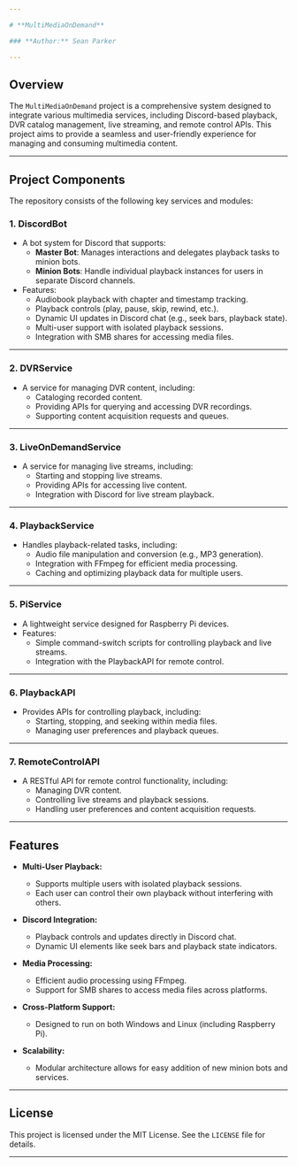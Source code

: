 ```yaml
---

# **MultiMediaOnDemand**

### **Author:** Sean Parker

---
```


## **Overview**
The `MultiMediaOnDemand` project is a comprehensive system designed to integrate various multimedia services, including Discord-based playback, DVR catalog management, live streaming, and remote control APIs. This project aims to provide a seamless and user-friendly experience for managing and consuming multimedia content.

---

## **Project Components**
The repository consists of the following key services and modules:

### **1. DiscordBot**
- A bot system for Discord that supports:
  - **Master Bot**: Manages interactions and delegates playback tasks to minion bots.
  - **Minion Bots**: Handle individual playback instances for users in separate Discord channels.
- Features:
  - Audiobook playback with chapter and timestamp tracking.
  - Playback controls (play, pause, skip, rewind, etc.).
  - Dynamic UI updates in Discord chat (e.g., seek bars, playback state).
  - Multi-user support with isolated playback sessions.
  - Integration with SMB shares for accessing media files.

---

### **2. DVRService**
- A service for managing DVR content, including:
  - Cataloging recorded content.
  - Providing APIs for querying and accessing DVR recordings.
  - Supporting content acquisition requests and queues.

---

### **3. LiveOnDemandService**
- A service for managing live streams, including:
  - Starting and stopping live streams.
  - Providing APIs for accessing live content.
  - Integration with Discord for live stream playback.

---

### **4. PlaybackService**
- Handles playback-related tasks, including:
  - Audio file manipulation and conversion (e.g., MP3 generation).
  - Integration with FFmpeg for efficient media processing.
  - Caching and optimizing playback data for multiple users.

---

### **5. PiService**
- A lightweight service designed for Raspberry Pi devices.
- Features:
  - Simple command-switch scripts for controlling playback and live streams.
  - Integration with the PlaybackAPI for remote control.

---

### **6. PlaybackAPI**
- Provides APIs for controlling playback, including:
  - Starting, stopping, and seeking within media files.
  - Managing user preferences and playback queues.

---

### **7. RemoteControlAPI**
- A RESTful API for remote control functionality, including:
  - Managing DVR content.
  - Controlling live streams and playback sessions.
  - Handling user preferences and content acquisition requests.

---

## **Features**
- **Multi-User Playback:**
  - Supports multiple users with isolated playback sessions.
  - Each user can control their own playback without interfering with others.

- **Discord Integration:**
  - Playback controls and updates directly in Discord chat.
  - Dynamic UI elements like seek bars and playback state indicators.

- **Media Processing:**
  - Efficient audio processing using FFmpeg.
  - Support for SMB shares to access media files across platforms.

- **Cross-Platform Support:**
  - Designed to run on both Windows and Linux (including Raspberry Pi).

- **Scalability:**
  - Modular architecture allows for easy addition of new minion bots and services.


---

## **License**
This project is licensed under the MIT License. See the `LICENSE` file for details.

---

